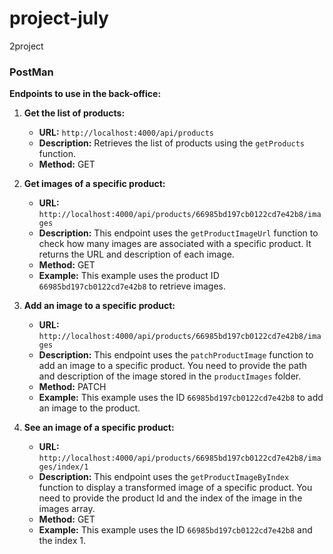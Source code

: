# project-july
2project
### PostMan

**Endpoints to use in the back-office:**

1. **Get the list of products:**
   - **URL:** `http://localhost:4000/api/products`
   - **Description:** Retrieves the list of products using the `getProducts` function.
   - **Method:** GET

2. **Get images of a specific product:**
   - **URL:** `http://localhost:4000/api/products/66985bd197cb0122cd7e42b8/images`
   - **Description:** This endpoint uses the `getProductImageUrl` function to check how many images are associated with a specific product. It returns the URL and description of each image.
   - **Method:** GET
   - **Example:** This example uses the product ID `66985bd197cb0122cd7e42b8` to retrieve images.

3. **Add an image to a specific product:**
   - **URL:** `http://localhost:4000/api/products/66985bd197cb0122cd7e42b8/images`
   - **Description:** This endpoint uses the `patchProductImage` function to add an image to a specific product. You need to provide the path and description of the image stored in the `productImages` folder.
   - **Method:** PATCH
   - **Example:** This example uses the ID `66985bd197cb0122cd7e42b8` to add an image to the product.

3. **See an image of a specific product:**
   - **URL:** `http://localhost:4000/api/products/66985bd197cb0122cd7e42b8/images/index/1`
   - **Description:** This endpoint uses the `getProductImageByIndex` function to display a transformed image of a specific product. You need to provide the product Id and the index of the image in the images array.
   - **Method:** GET
   - **Example:** This example uses the ID `66985bd197cb0122cd7e42b8` and the index 1.   
